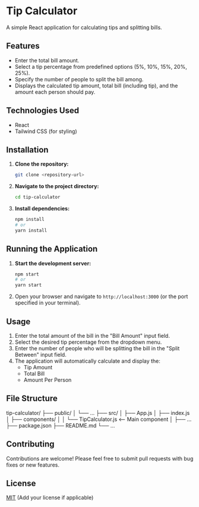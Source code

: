 # Tip Calculator

A simple React application for calculating tips and splitting bills.

## Features

-   Enter the total bill amount.
-   Select a tip percentage from predefined options (5%, 10%, 15%, 20%, 25%).
-   Specify the number of people to split the bill among.
-   Displays the calculated tip amount, total bill (including tip), and the amount each person should pay.

## Technologies Used

-   React
-   Tailwind CSS (for styling)

## Installation

1.  **Clone the repository:**
    ```bash
    git clone <repository-url>
    ```
2.  **Navigate to the project directory:**
    ```bash
    cd tip-calculator
    ```
3.  **Install dependencies:**
    ```bash
    npm install
    # or
    yarn install
    ```

## Running the Application

1.  **Start the development server:**
    ```bash
    npm start
    # or
    yarn start
    ```
2.  Open your browser and navigate to `http://localhost:3000` (or the port specified in your terminal).

## Usage

1.  Enter the total amount of the bill in the "Bill Amount" input field.
2.  Select the desired tip percentage from the dropdown menu.
3.  Enter the number of people who will be splitting the bill in the "Split Between" input field.
4.  The application will automatically calculate and display the:
    -   Tip Amount
    -   Total Bill
    -   Amount Per Person

## File Structure

tip-calculator/
├── public/
│   └── ...
├── src/
│   ├── App.js
│   ├── index.js
│   ├── components/
│   │   └── TipCalculator.js  <-- Main component
│   ├── ...
├── package.json
├── README.md
└── ...


## Contributing

Contributions are welcome! Please feel free to submit pull requests with bug fixes or new features.

## License

[MIT](LICENSE) (Add your license if applicable)
